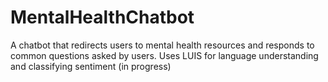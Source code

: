 # MentalHealthChatbot
A chatbot that redirects users to mental health resources and responds to common questions asked by users. Uses LUIS for language understanding and classifying sentiment
(in progress)
